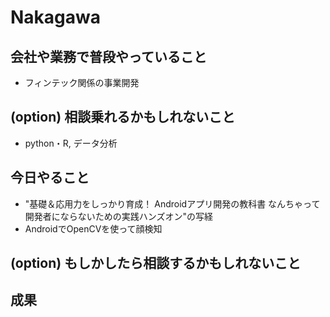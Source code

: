 # Nakagawa


## 会社や業務で普段やっていること

- フィンテック関係の事業開発

## (option) 相談乗れるかもしれないこと

- python・R, データ分析

## 今日やること

- "基礎＆応用力をしっかり育成！ Androidアプリ開発の教科書 なんちゃって開発者にならないための実践ハンズオン"の写経
- AndroidでOpenCVを使って顔検知


## (option) もしかしたら相談するかもしれないこと



## 成果

